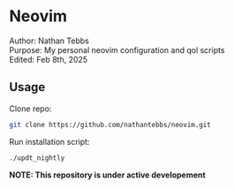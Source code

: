 # Neovim

Author: Nathan Tebbs  
Purpose: My personal neovim configuration and qol scripts  
Edited: Feb 8th, 2025  

Usage
--
Clone repo:
```bash
git clone https://github.com/nathantebbs/neovim.git
```

Run installation script:
```bash
./updt_nightly
```

__NOTE: This repository is under active developement__
